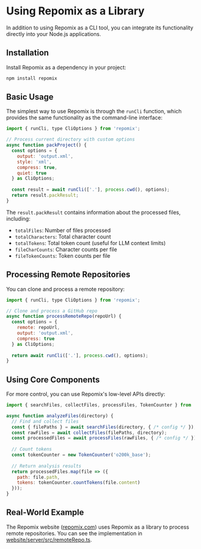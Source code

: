 # Using Repomix as a Library

In addition to using Repomix as a CLI tool, you can integrate its functionality directly into your Node.js applications.

## Installation

Install Repomix as a dependency in your project:

```bash
npm install repomix
```

## Basic Usage

The simplest way to use Repomix is through the `runCli` function, which provides the same functionality as the command-line interface:

```javascript
import { runCli, type CliOptions } from 'repomix';

// Process current directory with custom options
async function packProject() {
  const options = {
    output: 'output.xml',
    style: 'xml',
    compress: true,
    quiet: true
  } as CliOptions;
  
  const result = await runCli(['.'], process.cwd(), options);
  return result.packResult;
}
```

The `result.packResult` contains information about the processed files, including:
- `totalFiles`: Number of files processed
- `totalCharacters`: Total character count
- `totalTokens`: Total token count (useful for LLM context limits)
- `fileCharCounts`: Character counts per file
- `fileTokenCounts`: Token counts per file

## Processing Remote Repositories

You can clone and process a remote repository:

```javascript
import { runCli, type CliOptions } from 'repomix';

// Clone and process a GitHub repo
async function processRemoteRepo(repoUrl) {
  const options = {
    remote: repoUrl,
    output: 'output.xml',
    compress: true
  } as CliOptions;
  
  return await runCli(['.'], process.cwd(), options);
}
```

## Using Core Components

For more control, you can use Repomix's low-level APIs directly:

```javascript
import { searchFiles, collectFiles, processFiles, TokenCounter } from 'repomix';

async function analyzeFiles(directory) {
  // Find and collect files
  const { filePaths } = await searchFiles(directory, { /* config */ });
  const rawFiles = await collectFiles(filePaths, directory);
  const processedFiles = await processFiles(rawFiles, { /* config */ });
  
  // Count tokens
  const tokenCounter = new TokenCounter('o200k_base');
  
  // Return analysis results
  return processedFiles.map(file => ({
    path: file.path,
    tokens: tokenCounter.countTokens(file.content)
  }));
}
```

## Real-World Example

The Repomix website ([repomix.com](https://repomix.com)) uses Repomix as a library to process remote repositories. You can see the implementation in [website/server/src/remoteRepo.ts](https://github.com/yamadashy/repomix/blob/main/website/server/src/remoteRepo.ts). 
